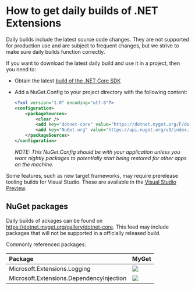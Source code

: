 How to get daily builds of .NET Extensions
==========================================

Daily builds include the latest source code changes. They are not supported for production use and are subject to frequent changes, but we strive to make sure daily builds function correctly.

If you want to download the latest daily build and use it in a project, then you need to:

- Obtain the latest [build of the .NET Core SDK](https://github.com/dotnet/core-sdk#installers-and-binaries)
- Add a NuGet.Config to your project directory with the following content:

  ```xml
  <?xml version="1.0" encoding="utf-8"?>
  <configuration>
      <packageSources>
          <clear />
          <add key="dotnet-core" value="https://dotnet.myget.org/F/dotnet-core/api/v3/index.json" />
          <add key="NuGet.org" value="https://api.nuget.org/v3/index.json" />
      </packageSources>
  </configuration>
  ```

  *NOTE: This NuGet.Config should be with your application unless you want nightly packages to potentially start being restored for other apps on the machine.*

Some features, such as new target frameworks, may require prerelease tooling builds for Visual Studio.
These are available in the [Visual Studio Preview](https://www.visualstudio.com/vs/preview/).

## NuGet packages

Daily builds of ackages can be found on <https://dotnet.myget.org/gallery/dotnet-core>. This feed may include
packages that will not be supported in a officially released build.

Commonly referenced packages:

[logging-myget]:  https://dotnet.myget.org/feed/dotnet-core/package/nuget/Microsoft.Extensions.Logging
[logging-myget-badge]: https://img.shields.io/dotnet.myget/dotnet-core/vpre/Microsoft.AspNetCore.App.svg?style=flat-square&label=myget

[di-myget]:  https://dotnet.myget.org/feed/dotnet-core/package/nuget/Microsoft.Extensions.DependencyInjection
[di-myget-badge]: https://img.shields.io/dotnet.myget/dotnet-core/vpre/Microsoft.AspNetCore.svg?style=flat-square&label=myget

Package                                    | MyGet
:------------------------------------------|:---------------------------------------------------------
Microsoft.Extensions.Logging               | [![][logging-myget-badge]][logging-myget]
Microsoft.Extensions.DependencyInjection   | [![][di-myget-badge]][di-myget]
